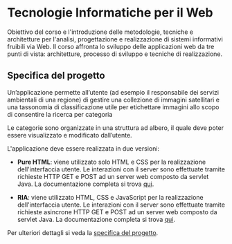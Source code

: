 # Tecnologie Informatiche per il Web

Obiettivo del corso e l'introduzione delle metodologie, tecniche e architetture per l'analisi, progettazione e realizzazione di sistemi informativi fruibili via Web. Il corso affronta lo sviluppo delle applicazioni web da tre punti di vista: architetture, processo di sviluppo e tecniche di realizzazione.

## Specifica del progetto

Un’applicazione permette all’utente (ad esempio il responsabile dei servizi ambientali di una regione) di gestire una collezione di immagini satellitari e una tassonomia di classificazione utile per etichettare immagini allo scopo di consentire la ricerca per categoria

Le categorie sono organizzate in una struttura ad albero, il quale deve poter essere visualizzato e modificato dall’utente.

L'applicazione deve essere realizzata in due versioni:

* **Pure HTML**: viene utilizzato solo HTML e CSS per la realizzazione dell'interfaccia utente. Le interazioni con il server sono effettuate tramite richieste HTTP GET e POST ad un server web composto da servlet Java. La documentazione completa si trova [qui](pureHtml/doc).

* **RIA**: viene utilizzato HTML, CSS e JavaScript per la realizzazione dell'interfaccia utente. Le interazioni con il server sono effettuate tramite richieste asincrone HTTP GET e POST ad un server web composto da servlet Java. La documentazione completa si trova [qui](RIA/doc).

Per ulteriori dettagli si veda la [specifica del progetto](progetto_evidenziato.pdf).